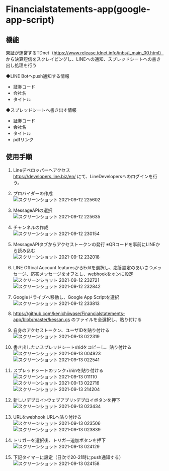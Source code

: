 # Financialstatements-app(google-app-script)
## 機能
東証が運営するTDnet（https://www.release.tdnet.info/inbs/I_main_00.html） から決算短信をスクレイピングし、LINEへの通知、スプレッドシートへの書き出し処理を行う

◆LINE Botへpush通知する情報  
- 証券コード  
- 会社名  
- タイトル  

◆スプレッドシートへ書き出す情報  
- 証券コード  
- 会社名  
- タイトル  
- pdfリンク   

## 使用手順
1. Lineデベロッパーへアクセス  
  https://developers.line.biz/en/  にて、LineDevelopersへのログインを行う。   

2. プロバイダーの作成  
![スクリーンショット 2021-09-12 225602](https://user-images.githubusercontent.com/44935028/132990909-5a0d8fba-d884-4e3b-a908-e45cb8a889cc.png)  

3. MessageAPIの選択    
![スクリーンショット 2021-09-12 225635](https://user-images.githubusercontent.com/44935028/132990912-f81f5b45-ee97-43fd-b635-6dc19740aa63.png)

4. チャンネルの作成  
![スクリーンショット 2021-09-12 230154](https://user-images.githubusercontent.com/44935028/132990907-9295021c-9f35-40a6-ade3-d3e064c289d3.png)

5. MessageAPIタブからアクセストークンの発行   ※QRコードを事前にLINEから読み込む  
![スクリーンショット 2021-09-12 232018](https://user-images.githubusercontent.com/44935028/132991592-802bb31d-e97d-4ad9-b5d2-35f61a92102a.png)  

6. LINE Offical Account featuresからEditを選択し、応答設定のあいさつメッセージ、応答メッセージをオフとし、webhookをオンに設定
![スクリーンショット 2021-09-12 232721](https://user-images.githubusercontent.com/44935028/132991627-4e5b6158-12ba-47ab-9ee0-d391fe943bfb.png)  
![スクリーンショット 2021-09-12 232842](https://user-images.githubusercontent.com/44935028/132991626-57bcb342-dee3-435a-957b-0a5a290e4a5c.png)  

7. Googleドライブへ移動し、Google App Scriptを選択  
![スクリーンショット 2021-09-12 233813](https://user-images.githubusercontent.com/44935028/132991990-39977ee5-0eb1-4784-aad5-afc4ee470a1d.png)  

8. https://github.com/kenichiiwase/Financialstatements-app/blob/master/kessan.gs のファイルを全選択し、貼り付ける  

9. 自身のアクセストークン、ユーザIDを貼り付ける  
![スクリーンショット 2021-09-13 022319](https://user-images.githubusercontent.com/44935028/132996898-c51bf362-6e34-4cb6-8244-ec2df99e31df.png)    

10. 書き出したいスプレッドシートのidをコピーし、貼り付ける 
![スクリーンショット 2021-09-13 004923](https://user-images.githubusercontent.com/44935028/132994197-54299cae-fc49-49b8-bfb0-3859ebc5b45f.png)  
![スクリーンショット 2021-09-13 022541](https://user-images.githubusercontent.com/44935028/132996951-21355fa5-8588-4a55-8c3f-0754320715b0.png)  

11. スプレッドシートのリンク+\n\nを貼り付ける  
![スクリーンショット 2021-09-13 011110](https://user-images.githubusercontent.com/44935028/132994943-846b5e82-2459-4bdf-9c26-7e6dba75ebc7.png)  
![スクリーンショット 2021-09-13 022716](https://user-images.githubusercontent.com/44935028/132996985-e5983953-503b-4178-92e5-7f64646ccd0a.png)  
![スクリーンショット 2021-09-13 214204](https://user-images.githubusercontent.com/44935028/133085389-8f9510d4-9fef-479b-abe0-dd9247d8346b.png)


12. 新しいデプロイ>ウェブアプリ>デプロイボタンを押下　
![スクリーンショット 2021-09-13 023434](https://user-images.githubusercontent.com/44935028/132997192-ad84f851-3ee2-4230-9da8-71cfa8d5cda9.png)　　    

13. URLをwebhook URLへ貼り付ける  
![スクリーンショット 2021-09-13 023506](https://user-images.githubusercontent.com/44935028/132997190-145e06cb-5ed1-4e6d-b01c-94c1547161e6.png)　　
![スクリーンショット 2021-09-13 023839](https://user-images.githubusercontent.com/44935028/132997288-beb43f60-db19-4cdb-bdbd-6643ff142439.png)  

14. トリガーを選択後、トリガー追加ボタンを押下  
![スクリーンショット 2021-09-13 024129](https://user-images.githubusercontent.com/44935028/132997434-8eeca2ab-0df7-44b2-98eb-bb8d73264dab.png)  

15. 下記タイマーに設定（日次で20-21時にpush通知する）  
![スクリーンショット 2021-09-13 024158](https://user-images.githubusercontent.com/44935028/132997433-50a2b789-d9dc-4db8-a331-1884fefa4ad1.png)

